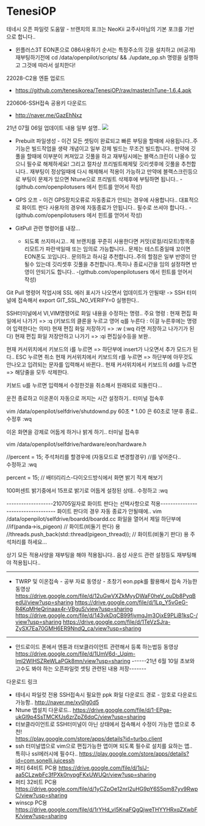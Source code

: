 # TenesiOP

테네시 오픈 파일럿 도움말 - 브랜치의 포크는 NeoKii 교주사마님의 기본 포크를 기반으로 합니다..

- 윈플러스3T EON폰으로 086사용하기 순서는 특정주소의 깃을 설치하고 (비공개) 재부팅하기전에
  cd /data/openpilot/scripts/ && ./update_op.sh 명령을 실행하고 그것에 따라서 설치한다!

22028-C2용 엔튠 업로드
- https://github.com/tenesikorea/TenesiOP/raw/master/nTune-1.6.4.apk

220606-SSH접속 공용키 다운로드 
- http://naver.me/GazEhNxz

21년 07월 06일 업데이트 내용 일부 설명..
[![](http://drive.google.com/uc?export=view&id=1hL0i6yiO2y5guzUY43wJ7vcj3V_1NFIk)](#)
- Prebuilt 파일생성 - 이건 모든 셋팅이 완료되고 빠른 부팅을 할때에 사용됩니다..주 기능은 빌드작업을 생략 개념이고 일부 강제 빌드는 무조건 빌드합니다..
  만약에 깃풀을 할때에 이부분이 켜져있고 깃풀을 하고 재부팅시에는 블랙스크린이 나올수 있으니 필수로 해제하세요!
  그리고 절차상 프리빌트해제및 깃리셋후에 깃풀을 추천합니다.. 재부팅이 정상일때에 다시 해제해서 적용이 가능하고
  만약에 블랙스크린등으로 부팅이 문제가 있으면 Ntune으로 프리빌트 삭제후에 부팅하면 됩니다..
  -(github.com/openpilotusers 에서 힌트를 얻어서 작성)
  
- GPS 오프  - 이건 GPS장치오류로 자동종료가 안되는 경우에 사용합니다.. 대표적으로 화이트 판다 사용자의 경우에 자동종료가 안됩니다..
   필수로 쓰셔야 합니다..
  -(github.com/openpilotusers 에서 힌트를 얻어서 작성)
  
- GitPull 관련 명령어를 내장...
  - 되도록 쓰지마시고.. 제 브랜치를 꾸준히 사용한다면 커밋(로컬/리모트)항목중 리모트가 파란색일때 또는 임의로 가능합니다..
    문제는 테스트중일때 꼬이면 EON폰도 꼬입니다.. 문의하고 하시길 추천합니다..주의 할점은 일부 반영이 안될수 있는데
    깃리셋후 깃풀을 추천합니다..특히나 종료시간을 임의 설정하면 반영이 안되기도 합니다..
  -(github.com/openpilotusers 에서 힌트를 얻어서 작성)
   
Git Pull 명령어 작업시에 SSL 에러 표시가 나오면서 업데이트가 안될때! 
  -> SSH 터미널에 접속해서 export GIT_SSL_NO_VERIFY=0 실행한다..

SSH터미널에서 VI,VIM명령어로 화일 내용을 수정하는 명령.. 
주요 명령 : 
  현재 편집 화일에서 나가기 => :q (키보드의 클론을 누르고 영어 q를 누른다 : 이걸 누른후에는 명령어 입력한다는 의미) 
  현재 편집 화일 저장하기 => :w (:wq 라면 저장하고 나가기가 된다)
  현재 편집 화일 저장안하고 나가기 => :qi 편집실수등을 보완..

  현재 커서위치에서 키보드의 i를 누르면 => 하단부에 insert가 나오면서 추가 모드가 된다.. ESC 누르면 취소 
  현재 커서위치에서 키보드의 r를 누르면 => 하단부에 아무것도 안나오고 입려되는 문자를 입력해서 바뀐다.. 
  현재 커서위치에서 키보드의 dd를 누르면 => 해당줄을 모두 삭제한다.

키보드 u를 누르면 입력해서 수정한것을 취소해서 원래되로 되돌린다...

운전 종료하고 이온폰이 자동으로 꺼지는 시간 설정하기.. 
  터미널 접속후
  
  vim /data/openpilot/selfdrive/shutdownd.py
  60초 * 1.00 은 60초로 1분후 종료.. 수정후 :wq

이온 화면을 강제로 어둡게 하거나 밝게 하기.. 
  터미널 접속후
  
  vim /data/openpilot/selfdrive/hardware/eon/hardware.h 
  
  //percent = 15;
  주석처리를 할경우에 (자동모드로 변경할경우) //를 넣어준다..  
  수정하고 :wq 
  
  percent = 15; // 배터리리스-다이오드방식에서 화면 밝기 적게 해보기

100퍼센트 밝기중에서 15프로 밝기로 어둡게 설정된 상태.. 수정하고 :wq

-------------------210705일자로 화이트 판다는 선택사항으로 적용-----------------------------------
화이트 판다의 경우 자동 종료가 안될때에..
vim /data/openpilot/selfdrive/boardd/boardd.cc 
화일을 열어서 제일 하단부에
	  //if(panda->is_pigeon)  // 화이트(비둘기 판다) 용
	      //threads.push_back(std::thread(pigeon_thread));  // 화이트(비둘기 판다) 용
주석처리를 하세요... 

상기 모든 적용사양을 재부팅을 해야 적용됩니다.. 음성 사운드 관련 설정등도 재부팅해야 적용됩니다..

--------------------------------------------------------------------------------------------
- TWRP 및 이온접속 - 공부 자료 동영상 - 초창기 eon.ppk를 활용해서 접속 가능한 동영상 
   https://drive.google.com/file/d/12uGwVXZkMyyDWaF0heV_ouDb8PyqBedU/view?usp=sharing
   https://drive.google.com/file/d/1Lp_Y5vGeG-R4KqMHeQrinaax4r-VBguS/view?usp=sharing
   https://drive.google.com/file/d/143vkDqCB99fjvmqJm3OjxE9PLiB1ksC-/view?usp=sharing
   https://drive.google.com/file/d/1TeVzSJra-ZySX7Ea70GMH6ER9NndQ_ca/view?usp=sharing
-------------------------------------------------------------------------------------------- 
- 안드로이드 폰에서 엔튠과 터보클라이언트 관련해서 등록 하는법등 동영상
https://drive.google.com/file/d/1UmV6d-_Uqim-lml2WIHSZReWLaPGk8mn/view?usp=sharing
------21년 6월 10일 초보와 고수도 봐야 하는 오픈파일럿 셋팅 관련된 내용 저장-------

다운로드 링크 
- 테네시 파일럿 전용 SSH접속시 필요한 ppk 화일 다운로드 경로 - 암호로 다운로드 가능함..
http://naver.me/xv0Ig0d5 
- Ntune 앱설치 다운로드.. 
https://drive.google.com/file/d/1-EPga-ukGl9p4SsTMCKfJs6zrZpZ6dqC/view?usp=sharing 
- 터보클라이언트로 SSH터미널이 아닌 상태에서 접속해서 수정이 가능한 앱으로 추천!  
https://play.google.com/store/apps/details?id=turbo.client 
- ssh 터미널앱으로 vim으로 편집가능한 앱이며 되도록 필수로 설치를 요하는 앱.. 특히나 ssl에러시에 필수다..
https://play.google.com/store/apps/details?id=com.sonelli.juicessh 
- 퍼티 64비트 PC용
https://drive.google.com/file/d/1slJ-aa5CLzwbFc3fPXk0nypgFKxUWUQr/view?usp=sharing
- 퍼티 32비트 PC용
https://drive.google.com/file/d/1yCZpOe12nrI2uHG9pY6S5pm87yv9RwpC/view?usp=sharing
- winscp PC용
https://drive.google.com/file/d/1rYHd_vI5KnaFQgQjweTHYYHRxqZXwbFK/view?usp=sharing
